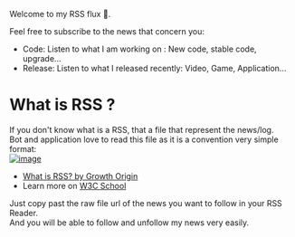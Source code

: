 Welcome to my RSS flux 👏.   

Feel free to subscribe to the news that concern you:  
- Code: Listen to what I am working on : New code, stable code, upgrade...  
- Release: Listen to what I released recently: Video, Game, Application...  

# What is RSS ?  

If you don't know what is a RSS, that a file that represent the news/log.  
Bot and application love to read this file as it is a convention very simple format:   
[![image](https://user-images.githubusercontent.com/20149493/88961397-465a9600-d2a5-11ea-8981-e28ae8279baf.png)](https://www.youtube.com/watch?v=6HNUqDL-pI8)   
- [What is RSS? by Growth Origin](www.youtube.com/watch?v=6HNUqDL-pI8)  
- Learn more on [W3C School](https://www.w3schools.com/xml/xml_rss.asp)   


Just copy past the raw file url of the news you want to follow in your RSS Reader.   
And you will be able to follow and unfollow my news very easily.   
